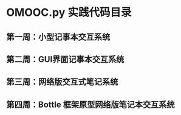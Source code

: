 # OMOOC.py 实践代码目录
## 第一周：小型记事本交互系统

## 第二周：GUI界面记事本交互系统

## 第三周：网络版交互式笔记系统

## 第四周：Bottle 框架原型网络版笔记本交互系统
